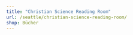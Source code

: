 ```yaml
---
title: "Christian Science Reading Room"
url: /seattle/christian-science-reading-room/
shop: Bücher
---
```

